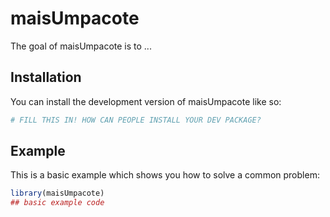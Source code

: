 
# maisUmpacote

<!-- badges: start -->
<!-- badges: end -->

The goal of maisUmpacote is to ...

## Installation

You can install the development version of maisUmpacote like so:

``` r
# FILL THIS IN! HOW CAN PEOPLE INSTALL YOUR DEV PACKAGE?
```

## Example

This is a basic example which shows you how to solve a common problem:

``` r
library(maisUmpacote)
## basic example code
```

